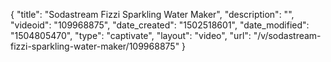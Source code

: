 {
    "title": "Sodastream Fizzi Sparkling Water Maker",
    "description": "",
    "videoid": "109968875",
    "date_created": "1502518601",
    "date_modified": "1504805470",
    "type": "captivate",
    "layout": "video",
    "url": "\/v\/sodastream-fizzi-sparkling-water-maker\/109968875"
}